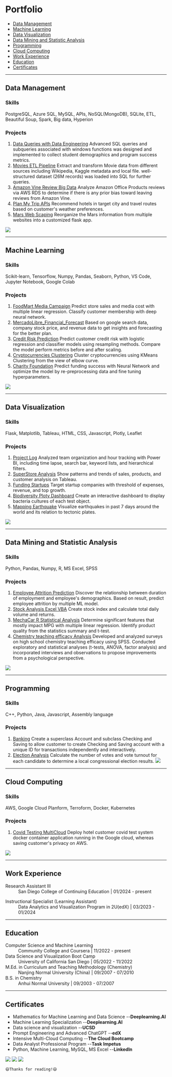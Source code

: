 # Portfolio
- [Data Management](#data-management)
- [Machine Learning](#machine-learning)
- [Data Visualization](#data-visualization)
- [Data Mining and Statistic Analysis](#data-mining-and-statistic-analysis)
- [Programming](#programming)
- [Cloud Computing](#cloud-computing)  
- [Work Experience](#work-experience)
- [Education](#education)
- [Certificates](#certificates)

---
## Data Management
> 
### Skills
PostgreSQL, Azure SQL, MySQL, APIs, NoSQL(MongoDB), SQLite, ETL, Beautiful Soup, Spark, Big data, Hyperion
### Projects
1. [Data Queries with Data Engineering]() Advanced SQL queries and subqueries associated with windows functions was designed and implemented to collect student demographics and program success metrics.
2. [Movies ETL Pipeline](https://github.com/CelineWW/Movies-ETL) Extract and transform Movie data from different sources including Wikipedia, Kaggle metadata and local file. well-structured dataset (26M records) was loaded into SQL for further queries.
3. [Amazon Vine Review Big Data](https://github.com/CelineWW/Amazon_Vine_Bias_Pyspark) Analyze Amazon Office Products reviews via AWS RDS to determine if there is any prior bias toward leaving reviews from Amazon Vine.
4. [Plan My Trip APIs](https://github.com/CelineWW/Plan_My_Trip_APIs) Recommend hotels in target city and travel routes based on customer's weather preferences.
5. [Mars Web Scaping](https://github.com/CelineWW/Mars_Web_Scrapping) Reorganize the Mars information from multiple websites into a customized flask app.

[<img src="images/extract_transform_load(wiki_file, kaggle_file, ratings_file).PNG"/>](https://github.com/CelineWW/Movies_ETL)

---
## Machine Learning
>
### Skills
Scikit-learn, Tensorflow, Numpy, Pandas, Seaborn, Python, VS Code, Jupyter Notebook, Google Colab
### Projects
1. [FoodMart Media Campaign](https://github.com/CelineWW/FoodMart_Media_Campaign) Predict store sales and media cost with multiple linear regression. Classify customer membership with deep neural network.
2. [MercadoLibre_Financial_Forecast](https://github.com/CelineWW/MercadoLibre_Financial_Forecast) Based on google search data, company stock price, and revenue data to get insights and forecasting for the better plan. 
3. [Credit Risk Prediction](https://github.com/CelineWW/Credit_Risk_Prediction) Predict customer credit risk with logistic regression and classifier models using resampling methods. Compare the model perform metrics before and after scaling.
4. [Cryptocurrencies Clustering](https://github.com/CelineWW/Cryptocurrencies_Clustering) Cluster cryptocurrencies using KMeans Clustering from the view of elbow curve.
5. [Charity Foundation](https://github.com/CelineWW/Neural_Network_Charity_Analysis) Predict funding success with Neural Network and optimize the model by re-preprocessing data and fine tuning hyperparameters.

[<img src="images/FoodMart on Heroku.png"/>](https://celineww.github.io/FoodMart_Media_Campaign/)


---
## Data Visualization 
> 
### Skills
Flask, Matplotlib, Tableau, HTML, CSS, Javascript, Plotly, Leaflet
### Projects
1. [Project Log]() Analyzed team organization and hour tracking with Power BI, including time lapse, search bar, keyword lists, and hierarchical filters. 
2. [SuperStore Analysis](https://public.tableau.com/app/profile/celine7593/viz/SuperStore_16767861451250/SuperStoreStory) Show patterns and trends of sales, products, and customer analysis on Tableau.
3. [Funding Startups](https://public.tableau.com/app/profile/celine7593/viz/FundingStartups/FundingStartupsStory) Target startup companies with threshold of expenses, revenue, and top growth.  
4. [Biodiversity Ploty Dashboard](https://github.com/CelineWW/Biodiversity_Plotly_Dashboard) Create an interactive dashboard to display bacteria cultures of each test object.
5. [Mapping Earthquake](https://github.com/CelineWW/Mapping_Earthquakes) Visualize earthquakes in past 7 days around the world and its relation to tectonic plates.

[<img src="images/AmazingMart Sales Analysis Tableau.png"/>](https://public.tableau.com/views/AmazingMartSalesAnalysis_16770489812220/Dashboard?:language=en-US&:display_count=n&:origin=viz_share_link) 

---
## Data Mining and Statistic Analysis 
> 
### Skills
Python, Pandas, Numpy, R, MS Excel, SPSS
### Projects
1. [Employee Attrition Prediction](https://github.com/CelineWW/Employee_Attrition_Prediction) Discover the relationship between duration of employment and employee's demographics. Based on result, predict employee attrition by multiple ML model. 
2. [Stock Analysis Excel VBA](https://github.com/CelineWW/Stock_Analysis_Excel_VBA) Create stock index and calculate total daily volume and returns.
3. [MechaCar R Statistical Analysis](https://github.com/CelineWW/MechaCar_Statistical_Analysis) Determine significant features that mostly impact MPG with multiple linear regression. Identify product quality from the statistics summary and t-test.
4. [Chemistry teaching efficacy Analysis](https://www.linkedin.com/in/cewrs/details/education/1635508650263/single-media-viewer/?profileId=ACoAADcU6EEBURplSVqYgErySCnuAQs7gHix8BU) Developed and analyzed surveys on high school chemistry teaching efficacy using SPSS. Conducted exploratory and statistical analyses (t-tests, ANOVA, factor analysis) and incorporated interviews and observations to propose improvements from a psychological perspective.

[<img src="images/hist1.png"/>](https://github.com/CelineWW/Employee_Attrition_Prediction) 

---
## Programming
> 
### Skills
C++, Python, Java, Javascript, Assembly language
### Projects
1. [Banking](https://github.com/CelineWW/Banking_in_CPP) Create a superclass Account and subclass Checking and Saving to allow customer to create Checking and Saving account with a unique ID for transactions independently and interactively.
2. [Election Analysis](https://github.com/CelineWW/PyPoll_Election_Python) Calculate the number of votes and vote turnout for each candidate to determine a local congressional election results.
[<img src="images/list_of_employees.png"/>](https://github.com/CelineWW/List_of_Employees)

---
## Cloud Computing
> 
### Skills
AWS, Google Cloud Planform, Terroform, Docker, Kubernetes
### Projects
1. [Covid Testing MultiCloud](/pdf/MultiCloud_Computing.pdf) Deploy hotel customer covid test system docker container application running in the Google cloud, whereas saving customer's privacy on AWS.

[<img src="images/Covid MultiCloud System.png"/>](https://github.com/CelineWW/Covid_Testing_Cloud_Data)


---
## Work Experience 
<dl>
<dt>Research Assistant III </dt>
<dd>San Diego College of Continuing Education | 01/2024 - present</dd>
</dl>
<dl>
<dt>Instructional Specialist (Learning Assistant)</dt>
<dd>Data Analytics and Visualization Program in 2U(edX) | 03/2023 - 01/2024</dd>
</dl>
  
---
## Education

<!-- | Degree             | Major                                            | Institution                         | Period           |
|:-------------------|:-------------------------------------------------|:------------------------------------|:-----------------|
| Boot Camp          | Data Science and Visualization                   | University of California San Diego  | 05/2022 -11/2022 |
| Master of Education| Curriculum and Teaching Methodology (Chemistry)  | Nanjing Normal University(China)    | 09/2007 -07/2010 |
| Bachelor of Science| Chemistry                                        | Anhui Normal University(China)      | 09/2003 -07/2007 |  -->

<dl>
<dt>Computer Science and Machine Learning</dt>
<dd>Community College and Coursera | 11/2022 - present</dd>
<dt>Data Science and Visualization Boot Camp</dt>
<dd>University of California San Diego | 05/2022 - 11/2022</dd>
<dt>M.Ed. in Curriculum and Teaching Methodology (Chemistry)</dt>
<dd>Nanjing Normal University (China) | 09/2007 - 07/2010</dd>
<dt>B.S. in Chemistry</dt>
<dd>Anhui Normal University | 09/2003 - 07/2007</dd>
</dl>

---
## Certificates
  - Mathematics for Machine Learning and Data Science --**Deeplearning.AI**
  - Machine Learning Specialization --**Deeplearning.AI**
  - Data science and visualization --**UCSD**           
  - Prompt Engineering and Advanced ChatGPT --**edX**
  - Intensive Multi-Cloud Computing --**The Cloud Bootcamp**
  - Data Analyst Professional Program  --**Task Impetus**
  - Python, Machine Learning, MySQL, MS Excel --**LinkedIn**


<p>
<a href="mailto: wzhj.ce@gmail.com">
<img src="https://img.shields.io/badge/Gmail%20-%D14836.svg?style=for-the-badge&logo=Gmail&logoColor=white"/></a>
<a href="https://www.linkedin.com/in/cewrs/">
<img src="https://img.shields.io/badge/linkedin%20-%230077B5.svg?&style=for-the-badge&logo=linkedin&logoColor=white"/></a>
<a href="https://github.com/CelineWW">
<img src="https://img.shields.io/badge/github%20-%23121011.svg?&style=for-the-badge&logo=github&logoColor=white"/></a> 
</p>


```
😄Thanks for reading!😄
```




